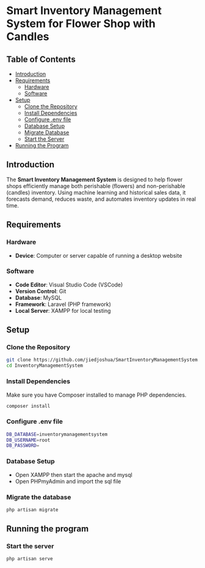 # Smart Inventory Management System for Flower Shop with Candles

## Table of Contents
- [Introduction](#introduction)
- [Requirements](#requirements)
  - [Hardware](#hardware)
  - [Software](#software)
- [Setup](#setup)
  - [Clone the Repository](#clone-the-repository)
  - [Install Dependencies](#install-dependencies)
  - [Configure .env file](#configure-.env-file)
  - [Database Setup](#database-setup)
  - [Migrate Database](#migrate-database)
  - [Start the Server](#start-the-server)
- [Running the Program](#running-the-program)


## Introduction
The **Smart Inventory Management System** is designed to help flower shops efficiently manage both perishable (flowers) and non-perishable (candles) inventory. Using machine learning and historical sales data, it forecasts demand, reduces waste, and automates inventory updates in real time.

## Requirements

### Hardware
- **Device**: Computer or server capable of running a desktop website

### Software
- **Code Editor**: Visual Studio Code (VSCode)
- **Version Control**: Git
- **Database**: MySQL
- **Framework**: Laravel (PHP framework)
- **Local Server**: XAMPP for local testing

## Setup

### Clone the Repository
```bash
git clone https://github.com/jiedjoshua/SmartInventoryManagementSystem.git
cd InventoryManagementSystem
```
### Install Dependencies
Make sure you have Composer installed to manage PHP dependencies.
```bash
composer install
```
### Configure .env file
```bash
DB_DATABASE=inventorymanagementsystem
DB_USERNAME=root
DB_PASSWORD=
```
### Database Setup
- Open XAMPP then start the apache and mysql
- Open PHPmyAdmin and import the sql file

### Migrate the database
```bash
php artisan migrate
```

## Running the program

### Start the server
```bash
php artisan serve
```



